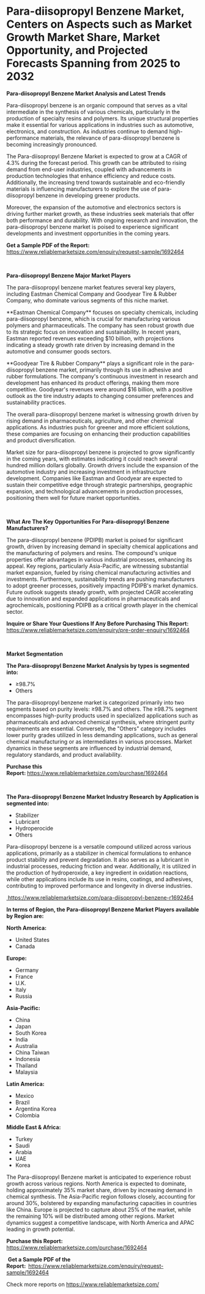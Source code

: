 <p><h1>Para-diisopropyl Benzene Market, Centers on Aspects such as Market Growth Market Share, Market Opportunity, and Projected Forecasts Spanning from 2025 to 2032</h1></p><p><strong>Para-diisopropyl Benzene Market Analysis and Latest Trends</strong></p>
<p><p>Para-diisopropyl benzene is an organic compound that serves as a vital intermediate in the synthesis of various chemicals, particularly in the production of specialty resins and polymers. Its unique structural properties make it essential for various applications in industries such as automotive, electronics, and construction. As industries continue to demand high-performance materials, the relevance of para-diisopropyl benzene is becoming increasingly pronounced.</p><p>The Para-diisopropyl Benzene Market is expected to grow at a CAGR of 4.3% during the forecast period. This growth can be attributed to rising demand from end-user industries, coupled with advancements in production technologies that enhance efficiency and reduce costs. Additionally, the increasing trend towards sustainable and eco-friendly materials is influencing manufacturers to explore the use of para-diisopropyl benzene in developing greener products.</p><p>Moreover, the expansion of the automotive and electronics sectors is driving further market growth, as these industries seek materials that offer both performance and durability. With ongoing research and innovation, the para-diisopropyl benzene market is poised to experience significant developments and investment opportunities in the coming years.</p></p>
<p><strong>Get a Sample PDF of the Report:&nbsp;</strong> <a href="https://www.reliablemarketsize.com/enquiry/request-sample/1692464?utm_campaign=2462&utm_medium=2&utm_source=Github&utm_content=ia&utm_term=27032025&utm_id=para-diisopropyl-benzene">https://www.reliablemarketsize.com/enquiry/request-sample/1692464</a></p>
<p>&nbsp;</p>
<p><strong>Para-diisopropyl Benzene Major Market Players</strong></p>
<p><p>The para-diisopropyl benzene market features several key players, including Eastman Chemical Company and Goodyear Tire & Rubber Company, who dominate various segments of this niche market.</p><p>**Eastman Chemical Company** focuses on specialty chemicals, including para-diisopropyl benzene, which is crucial for manufacturing various polymers and pharmaceuticals. The company has seen robust growth due to its strategic focus on innovation and sustainability. In recent years, Eastman reported revenues exceeding $10 billion, with projections indicating a steady growth rate driven by increasing demand in the automotive and consumer goods sectors.</p><p>**Goodyear Tire & Rubber Company** plays a significant role in the para-diisopropyl benzene market, primarily through its use in adhesive and rubber formulations. The company's continuous investment in research and development has enhanced its product offerings, making them more competitive. Goodyear's revenues were around $16 billion, with a positive outlook as the tire industry adapts to changing consumer preferences and sustainability practices.</p><p>The overall para-diisopropyl benzene market is witnessing growth driven by rising demand in pharmaceuticals, agriculture, and other chemical applications. As industries push for greener and more efficient solutions, these companies are focusing on enhancing their production capabilities and product diversification.</p><p>Market size for para-diisopropyl benzene is projected to grow significantly in the coming years, with estimates indicating it could reach several hundred million dollars globally. Growth drivers include the expansion of the automotive industry and increasing investment in infrastructure development. Companies like Eastman and Goodyear are expected to sustain their competitive edge through strategic partnerships, geographic expansion, and technological advancements in production processes, positioning them well for future market opportunities.</p></p>
<p>&nbsp;</p>
<p><strong>What Are The Key Opportunities For Para-diisopropyl Benzene Manufacturers?</strong></p>
<p><p>The para-diisopropyl benzene (PDIPB) market is poised for significant growth, driven by increasing demand in specialty chemical applications and the manufacturing of polymers and resins. The compound's unique properties offer advantages in various industrial processes, enhancing its appeal. Key regions, particularly Asia-Pacific, are witnessing substantial market expansion, fueled by rising chemical manufacturing activities and investments. Furthermore, sustainability trends are pushing manufacturers to adopt greener processes, positively impacting PDIPB's market dynamics. Future outlook suggests steady growth, with projected CAGR accelerating due to innovation and expanded applications in pharmaceuticals and agrochemicals, positioning PDIPB as a critical growth player in the chemical sector.</p></p>
<p><strong>Inquire or Share Your Questions If Any Before Purchasing This Report:</strong> <a href="https://www.reliablemarketsize.com/enquiry/pre-order-enquiry/1692464?utm_campaign=2462&utm_medium=2&utm_source=Github&utm_content=ia&utm_term=27032025&utm_id=para-diisopropyl-benzene">https://www.reliablemarketsize.com/enquiry/pre-order-enquiry/1692464</a></p>
<p>&nbsp;</p>
<p><strong>Market Segmentation</strong></p>
<p><strong>The Para-diisopropyl Benzene Market Analysis by types is segmented into:</strong></p>
<p><ul><li>≥98.7%</li><li>Others</li></ul></p>
<p><p>The para-diisopropyl benzene market is categorized primarily into two segments based on purity levels: ≥98.7% and others. The ≥98.7% segment encompasses high-purity products used in specialized applications such as pharmaceuticals and advanced chemical synthesis, where stringent purity requirements are essential. Conversely, the "Others" category includes lower purity grades utilized in less demanding applications, such as general chemical manufacturing or as intermediates in various processes. Market dynamics in these segments are influenced by industrial demand, regulatory standards, and product availability.</p></p>
<p><strong>Purchase this Report:&nbsp;</strong><a href="https://www.reliablemarketsize.com/purchase/1692464?utm_campaign=2462&utm_medium=2&utm_source=Github&utm_content=ia&utm_term=27032025&utm_id=para-diisopropyl-benzene">https://www.reliablemarketsize.com/purchase/1692464</a></p>
<p>&nbsp;</p>
<p><strong>The Para-diisopropyl Benzene Market Industry Research by Application is segmented into:</strong></p>
<p><ul><li>Stabilizer</li><li>Lubricant</li><li>Hydroperocide</li><li>Others</li></ul></p>
<p><p>Para-diisopropyl benzene is a versatile compound utilized across various applications, primarily as a stabilizer in chemical formulations to enhance product stability and prevent degradation. It also serves as a lubricant in industrial processes, reducing friction and wear. Additionally, it is utilized in the production of hydroperoxide, a key ingredient in oxidation reactions, while other applications include its use in resins, coatings, and adhesives, contributing to improved performance and longevity in diverse industries.</p></p>
<p><a href="https://www.reliablemarketsize.com/para-diisopropyl-benzene-r1692464?utm_campaign=2462&utm_medium=2&utm_source=Github&utm_content=ia&utm_term=27032025&utm_id=para-diisopropyl-benzene">&nbsp;https://www.reliablemarketsize.com/para-diisopropyl-benzene-r1692464</a></p>
<p><strong>In terms of Region, the Para-diisopropyl Benzene Market Players available by Region are:</strong></p>
<p>
    <p> <strong> North America: </strong>
        <ul>
            <li>United States</li>
            <li>Canada</li>
        </ul>
        </p> 
    <p> <strong> Europe: </strong>
        <ul>
            <li>Germany</li>
            <li>France</li>
            <li>U.K.</li>
            <li>Italy</li>
            <li>Russia</li>
        </ul>
        </p> 
    <p> <strong> Asia-Pacific: </strong>
        <ul>
            <li>China</li>
            <li>Japan</li>
            <li>South Korea</li>
            <li>India</li>
            <li>Australia</li>
            <li>China Taiwan</li>
            <li>Indonesia</li>
            <li>Thailand</li>
            <li>Malaysia</li>
        </ul>
        </p> 
    <p> <strong> Latin America: </strong>
        <ul>
            <li>Mexico</li>
            <li>Brazil</li>
            <li>Argentina Korea</li>
            <li>Colombia</li>
        </ul>
        </p> 
    <p> <strong> Middle East & Africa: </strong>
        <ul>
            <li>Turkey</li>
            <li>Saudi</li>
            <li>Arabia</li>
            <li>UAE</li>
            <li>Korea</li>
        </ul>
    </p>
    </p>
<p><p>The Para-diisopropyl Benzene market is anticipated to experience robust growth across various regions. North America is expected to dominate, holding approximately 35% market share, driven by increasing demand in chemical synthesis. The Asia-Pacific region follows closely, accounting for around 30%, bolstered by expanding manufacturing capacities in countries like China. Europe is projected to capture about 25% of the market, while the remaining 10% will be distributed among other regions. Market dynamics suggest a competitive landscape, with North America and APAC leading in growth potential.</p></p>
<p><strong>Purchase this Report: </strong><a href="https://www.reliablemarketsize.com/purchase/1692464?utm_campaign=2462&utm_medium=2&utm_source=Github&utm_content=ia&utm_term=27032025&utm_id=para-diisopropyl-benzene">https://www.reliablemarketsize.com/purchase/1692464</a></p>
<p>&nbsp;<strong>Get a Sample PDF of the Report:&nbsp;&nbsp;</strong><a href="https://www.reliablemarketsize.com/enquiry/request-sample/1692464?utm_campaign=2462&utm_medium=2&utm_source=Github&utm_content=ia&utm_term=27032025&utm_id=para-diisopropyl-benzene">https://www.reliablemarketsize.com/enquiry/request-sample/1692464</a></p>
<p><strong></strong></p>
<p>Check more reports on <a href="https://www.reliablemarketsize.com/?utm_campaign=2462&utm_medium=2&utm_source=Github&utm_content=ia&utm_term=27032025&utm_id=para-diisopropyl-benzene">https://www.reliablemarketsize.com/</a></p>